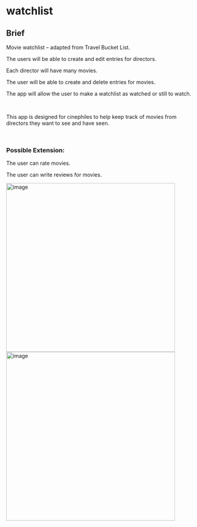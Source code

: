 # watchlist

## Brief <br>
<P>Movie watchlist – adapted from Travel Bucket List.</P>
<P>The users will be able to create and edit entries for directors.</P>
<P>Each director will have many movies.</P>
<P>The user will be able to create and delete entries for movies.</P>
<P>The app will allow the user to make a watchlist as watched or still to watch.</P><br>
<p>This app is designed for cinephiles to help keep track of movies from directors they want to see and have seen.</P><br>

### Possible Extension:
<p>The user can rate movies.</P>
<p>The user can write reviews for movies.</P>

<img width="452" alt="image" src="https://user-images.githubusercontent.com/21125062/201425289-09edb6a0-6724-4d1a-82d1-a3cde3394978.png">

<img width="452" alt="image" src="https://user-images.githubusercontent.com/21125062/201425382-09e58162-9cc1-463a-87b3-e4885e43356d.png">

